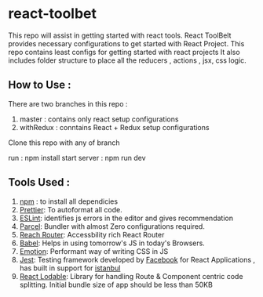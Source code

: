 # react-toolbet

This repo will assist in getting started with react tools. React ToolBelt provides necessary configurations to get started with React Project.
This repo contains least configs for getting started with react projects
It also includes folder structure to place all the reducers , actions , jsx, css logic.

## How to Use :
There are two branches in this repo :
1) master : contains only react setup configurations
2) withRedux : conntains React + Redux setup configurations

Clone this repo with any of branch

run : npm install
start server : npm run dev

## Tools Used :

1. [npm](https://www.npmjs.com/) : to install all dependicies
2. [Prettier](https://prettier.io/): To autoformat all code.
3. [ESLint](https://eslint.org/): identifies js errors in the editor and gives recommendation
4. [Parcel](https://parceljs.org/): Bundler with almost Zero configurations required.
5. [Reach Router](https://reach.tech/router): Accessbility rich React Router
6. [Babel](https://babeljs.io/): Helps in using tomorrow's JS in today's Browsers.
7. [Emotion](https://emotion.sh/): Performant way of writing CSS in JS
8. [Jest](https://jestjs.io/): Testing framework developed by [Facebook](https://github.com/facebook/react) for React Applications , has built in support for [istanbul](https://istanbul.js.org/)
9. [React Lodable](https://github.com/jamiebuilds/react-loadable): Library for handling Route & Component centric code splitting. Initial bundle size of app should be less than 50KB
